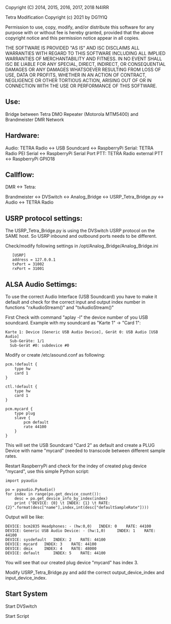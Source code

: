 Copyright (C) 2014, 2015, 2016, 2017, 2018 N4IRR

Tetra Modification Copyright (c) 2021 by DG1YIQ

Permission to use, copy, modify, and/or distribute this software for any
purpose with or without fee is hereby granted, provided that the above
copyright notice and this permission notice appear in all copies.

THE SOFTWARE IS PROVIDED "AS IS" AND ISC DISCLAIMS ALL WARRANTIES WITH
REGARD TO THIS SOFTWARE INCLUDING ALL IMPLIED WARRANTIES OF MERCHANTABILITY
AND FITNESS.  IN NO EVENT SHALL ISC BE LIABLE FOR ANY SPECIAL, DIRECT,
INDIRECT, OR CONSEQUENTIAL DAMAGES OR ANY DAMAGES WHATSOEVER RESULTING FROM
LOSS OF USE, DATA OR PROFITS, WHETHER IN AN ACTION OF CONTRACT, NEGLIGENCE
OR OTHER TORTIOUS ACTION, ARISING OUT OF OR IN CONNECTION WITH THE USE OR
PERFORMANCE OF THIS SOFTWARE.

## Use:

Bridge between Tetra DMO Repeater (Motorola MTM5400) and Brandmeister DMR Network

## Hardware:

Audio:    TETRA Radio <-> USB Soundcard <-> RaspberryPi
Serial:   TETRA Radio PEI Serial <-> RaspberryPi Serial Port
PTT:      TETRA Radio external PTT <-> RaspberryPi GPIO18

## Callflow:

DMR <-> Tetra:

Brandmeister <-> DVSwitch <-> Analog_Bridge <-> USRP_Tetra_Bridge.py <-> Audio <-> TETRA Radio

## USRP protocol settings:

The USRP_Tetra_Bridge.py is using the DVSwitch USRP protocol on the SAME host. So USRP inbound
and outbound ports needs to be different.

Check/modify following settings in /opt/Analog_Bridge/Analog_Bridge.ini

```
   [USRP]
   address = 127.0.0.1
   txPort = 31002
   rxPort = 31001
```

## ALSA Audio Settimgs:

To use the correct Audio Interface (USB Soundcard) you have to make it default and check
for the correct input and output index number in functions "rxAudioStream()" and "txAudioStream()"
 
First Check with command "aplay -l" the device number of you USB soundcard. Example with my
soundcard as "Karte 1" -> "Card 1":

```
Karte 1: Device [Generic USB Audio Device], Gerät 0: USB Audio [USB Audio]
  Sub-Geräte: 1/1
  Sub-Gerät #0: subdevice #0
```

Modify or create /etc/asound.conf as following:

```
pcm.!default {
    type hw
    card 1
}

ctl.!default {
    type hw           
    card 1
}

pcm.mycard {
    type plug
    slave { 
        pcm default 
        rate 44100
    }
}
```

This will set the USB Soundcard "Card 2" as default and create a PLUG Device with name "mycard"
(needed to transcode between different sample rates.

Restart RaspberryPi and check for the indey of created plug device "mycard", use this simple
Python script:

```
import pyaudio

po = pyaudio.PyAudio()
for index in range(po.get_device_count()): 
    desc = po.get_device_info_by_index(index)
    print ("DEVICE: {0} \t INDEX: {1} \t RATE: {2}".format(desc["name"],index,int(desc["defaultSampleRate"])))
```

Output will be like:

```
DEVICE: bcm2835 Headphones: - (hw:0,0) 	 INDEX: 0 	 RATE: 44100
DEVICE: Generic USB Audio Device: - (hw:1,0) 	 INDEX: 1 	 RATE: 44100
DEVICE: sysdefault 	 INDEX: 2 	 RATE: 44100
DEVICE: mycard 	 INDEX: 3 	 RATE: 44100
DEVICE: dmix 	 INDEX: 4 	 RATE: 48000
DEVICE: default 	 INDEX: 5 	 RATE: 44100
```

You will see that our created plug device "mycard" has index 3.

Modify USRP_Tetra_Bridge.py and add the correct output_device_index and input_device_index.

## Start System

Start DVSwitch

Start Script



